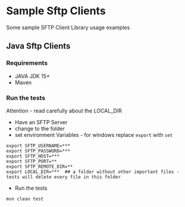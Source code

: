 # Sample Sftp Clients
Some sample SFTP Client Library usage examples

## Java Sftp Clients
### Requirements
* JAVA JDK 15+
* Maven

### Run the tests 
Attention - read carefully about the LOCAL_DIR
* Have an SFTP Server
* change to the folder
* set environment Variables - for windows replace `export` with `set`
```
export SFTP_USERNAME=***
export SFTP_PASSWORD=***
export SFTP_HOST=***
export SFTP_PORT=**
export SFTP_REMOTE_DIR=**
export LOCAL_DIR=***  ## a folder without other important files - tests will delete every file in this folder
```
* Run the tests
```
mvn clean test
```
